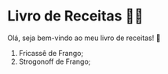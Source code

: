 # Livro de Receitas :man_cook:

Olá, seja bem-vindo ao meu livro de receitas! :wave:

  1. Fricassê de Frango;
  2. Strogonoff de Frango;